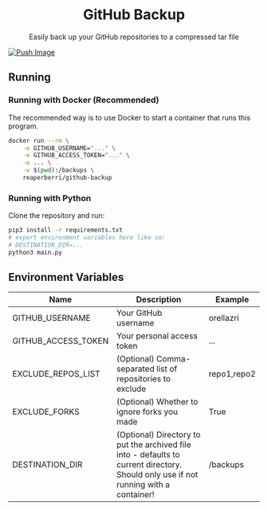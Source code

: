 <div align="center">

# GitHub Backup

Easily back up your GitHub repositories to a compressed tar file

</div>

[![Push Image](https://github.com/orellazri/github-backup/actions/workflows/docker-image.yml/badge.svg)](https://github.com/orellazri/github-backup/actions/workflows/docker-image.yml)

## Running

### Running with Docker (Recommended)

The recommended way is to use Docker to start a container that runs this program.

```bash
docker run --rm \
    -e GITHUB_USERNAME="..." \
    -e GITHUB_ACCESS_TOKEN="..." \
    -e ... \
    -v $(pwd):/backups \
    reaperberri/github-backup
```

### Running with Python

Clone the repository and run:

```bash
pip3 install -r requirements.txt
# export environment variables here like so:
# DESTINATION_DIR=...
python3 main.py
```

## Environment Variables

| Name                | Description                                                                                                                          | Example     |
| ------------------- | ------------------------------------------------------------------------------------------------------------------------------------ | ----------- |
| GITHUB_USERNAME     | Your GitHub username                                                                                                                 | orellazri   |
| GITHUB_ACCESS_TOKEN | Your personal access token                                                                                                           | ...         |
| EXCLUDE_REPOS_LIST  | (Optional) Comma-separated list of repositories to exclude                                                                           | repo1,repo2 |
| EXCLUDE_FORKS       | (Optional) Whether to ignore forks you made                                                                                          | True        |
| DESTINATION_DIR     | (Optional) Directory to put the archived file into - defaults to current directory. Should only use if not running with a container! | /backups    |
